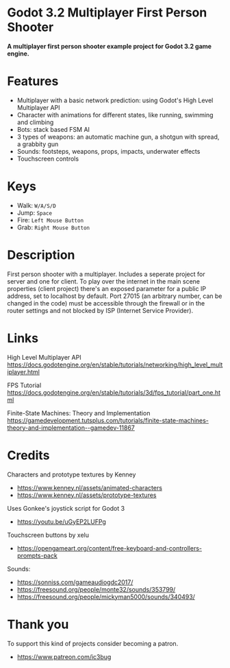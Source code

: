 # Godot 3.2 Multiplayer First Person Shooter

**A multiplayer first person shooter example project for Godot 3.2 game engine.**

Features
========

- Multiplayer with a basic network prediction: using Godot's High Level Multiplayer API
- Character with animations for different states, like running, swimming and climbing
- Bots: stack based FSM AI
- 3 types of weapons: an automatic machine gun, a shotgun with spread, a grabbity gun
- Sounds: footsteps, weapons, props, impacts, underwater effects
- Touchscreen controls

Keys
====

- Walk: `W/A/S/D`
- Jump: `Space`
- Fire: `Left Mouse Button`
- Grab: `Right Mouse Button`

Description
===========

First person shooter with a multiplayer. Includes a seperate project for server and one for client. 
To play over the internet in the main scene properties (client project) there's an exposed parameter for a public IP address, set to localhost by default.
Port 27015 (an arbitrary number, can be changed in the code) must be accessible through the firewall or in the router settings and not blocked by ISP (Internet Service Provider).

Links
=====

High Level Multiplayer API
https://docs.godotengine.org/en/stable/tutorials/networking/high_level_multiplayer.html

FPS Tutorial
https://docs.godotengine.org/en/stable/tutorials/3d/fps_tutorial/part_one.html

Finite-State Machines: Theory and Implementation
https://gamedevelopment.tutsplus.com/tutorials/finite-state-machines-theory-and-implementation--gamedev-11867

Credits
=======

Characters and prototype textures by Kenney
- https://www.kenney.nl/assets/animated-characters
- https://www.kenney.nl/assets/prototype-textures

Uses Gonkee's joystick script for Godot 3
- https://youtu.be/uGyEP2LUFPg

Touchscreen buttons by xelu
- https://opengameart.org/content/free-keyboard-and-controllers-prompts-pack

Sounds:

- https://sonniss.com/gameaudiogdc2017/
- https://freesound.org/people/monte32/sounds/353799/
- https://freesound.org/people/mickyman5000/sounds/340493/


Thank you
=========

To support this kind of projects consider becoming a patron.
- https://www.patreon.com/ic3bug
